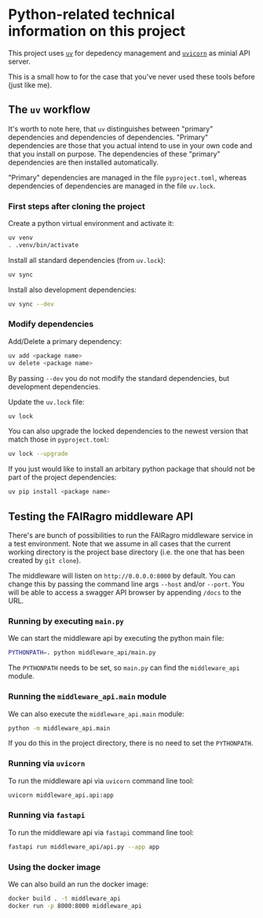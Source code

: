 # Python-related technical information on this project

This project uses [`uv`](https://docs.astral.sh/uv/) for depedency management
and [`uvicorn`](https://www.uvicorn.org/) as minial API server.

This is a small how to for the case that you've never used these tools before
(just like me).

## The `uv` workflow

It's worth to note here, that `uv` distinguishes between "primary" dependencies
and dependencies of dependencies. "Primary" dependencies are those that you
actual intend to use in your own code and that you install on purpose.
The dependencies of these "primary" dependencies are then installed
automatically.

"Primary" dependencies are managed in the file `pyproject.toml`, whereas
dependencies of dependencies are managed in the file `uv.lock`.

### First steps after cloning the project

Create a python virtual environment and activate it:

```bash
uv venv
. .venv/bin/activate
```

Install all standard dependencies (from `uv.lock`):

```bash
uv sync
```

Install also development dependencies:

```bash
uv sync --dev
```

### Modify dependencies

Add/Delete a primary dependency:

```bash
uv add <package name>
uv delete <package name>
```

By passing `--dev` you do not modify the standard dependencies, but
development dependencies.

Update the `uv.lock` file:

```bash
uv lock
```

You can also upgrade the locked dependencies to the newest version
that match those in `pyproject.toml`:

```bash
uv lock --upgrade
```

If you just would like to install an arbitary python package that should
not be part of the project dependencies:

```bash
uv pip install <package name>
```

## Testing the FAIRagro middleware API

There's are bunch of possibilities to run the FAIRagro middleware service in
a test environment. Note that we assume in all cases that the current working
directory is the project base directory (i.e. the one that has been created
by `git clone`).

The middleware will listen on `http://0.0.0.0:8000` by default. You can
change this by passing the command line args `--host` and/or `--port`.
You will be able to access a swagger API browser by appending `/docs` to the
URL.

### Running by executing `main.py`

We can start the middleware api by executing the python main file:

```bash
PYTHONPATH=. python middleware_api/main.py
```

The `PYTHONPATH` needs to be set, so `main.py` can find the `middleware_api`
module.

### Running the `middleware_api.main` module

We can also execute the `middleware_api.main` module:

```bash
python -m middleware_api.main
```

If you do this in the project directory, there is no need to set the
`PYTHONPATH`.

### Running via `uvicorn`

To run the middleware api via `uvicorn` command line tool:

```bash
uvicorn middleware_api.api:app
```

### Running via `fastapi`

To run the middleware api via `fastapi` command line tool:

```bash
fastapi run middleware_api/api.py --app app
```

### Using the docker image

We can also build an run the docker image:

```bash
docker build . -t middleware_api
docker run -p 8000:8000 middleware_api
```
